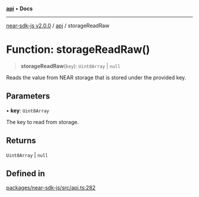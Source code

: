 [**api**](../README.md) • **Docs**

***

[near-sdk-js v2.0.0](../../packages.md) / [api](../README.md) / storageReadRaw

# Function: storageReadRaw()

> **storageReadRaw**(`key`): `Uint8Array` \| `null`

Reads the value from NEAR storage that is stored under the provided key.

## Parameters

• **key**: `Uint8Array`

The key to read from storage.

## Returns

`Uint8Array` \| `null`

## Defined in

[packages/near-sdk-js/src/api.ts:282](https://github.com/dim-daskalov/near-sdk-js/blob/6de94ce63ef9203b452598c175980884828ecc66/packages/near-sdk-js/src/api.ts#L282)
